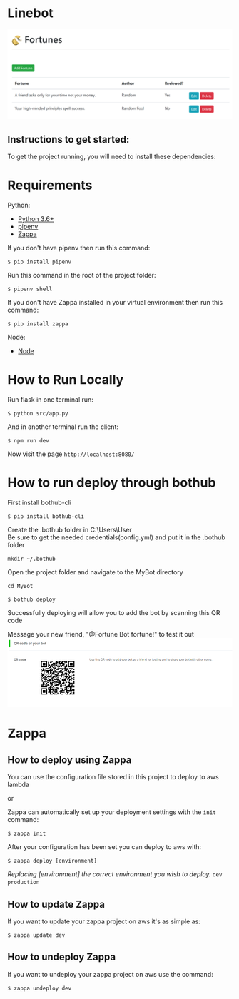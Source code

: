 # Linebot

![web front end](./imgs/webapp.png)

## Instructions to get started:

To get the project running, you will need to install these dependencies:

# Requirements

Python: 
* [Python 3.6+](https://www.python.org/downloads/)
* [pipenv](https://pipenv.readthedocs.io/)
* [Zappa](https://www.zappa.io/)

If you don't have pipenv then run this command:
```
$ pip install pipenv
```
Run this command in the root of the project folder:
```
$ pipenv shell
```
If you don't have Zappa installed in your virtual environment then run this command:
```
$ pip install zappa
```

Node:
* [Node](https://nodejs.org/en/download/)

# How to Run Locally

Run flask in one terminal run:

```
$ python src/app.py
```

And in another terminal run the client:

```
$ npm run dev
```

Now visit the page `http://localhost:8080/`

# How to run deploy through bothub

First install bothub-cli
```
$ pip install bothub-cli
```
Create the .bothub folder in C:\Users\User\
Be sure to get the needed credentials(config.yml) and put it in the .bothub folder
```
mkdir ~/.bothub
```
Open the project folder and navigate to the MyBot directory
```
cd MyBot
```

```
$ bothub deploy
```
Successfully deploying will allow you to add the bot by scanning this QR code

Message your new friend, "@Fortune Bot fortune!" to test it out
![QR Code](./imgs/linebot-QR.png)
# Zappa

## How to deploy using Zappa

You can use the configuration file stored in this project to deploy to aws lambda

or

Zappa can automatically set up your deployment settings with the `init` command:
```
$ zappa init
```

After your configuration has been set you can deploy to aws with:
```
$ zappa deploy [environment]
```
_Replacing [environment] the correct environment you wish to deploy._ `dev` `production`

## How to update Zappa

If you want to update your zappa project on aws it's as simple as:
```
$ zappa update dev
```

## How to undeploy Zappa

If you want to undeploy your zappa project on aws use the command:
```
$ zappa undeploy dev
```
